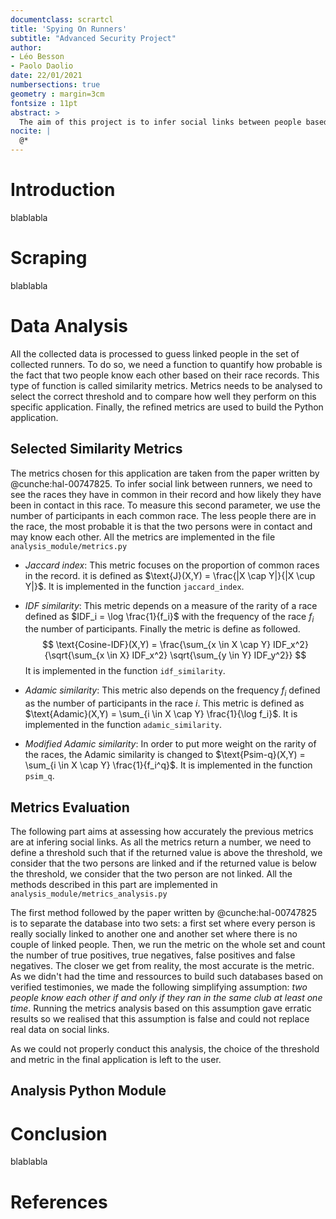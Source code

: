```yaml
---
documentclass: scrartcl
title: 'Spying On Runners'
subtitle: "Advanced Security Project"
author:
- Léo Besson
- Paolo Daolio
date: 22/01/2021
numbersections: true
geometry : margin=3cm
fontsize : 11pt
abstract: >
  The aim of this project is to infer social links between people based on their running records found on a community french website. The first part of this study was to collect the maximum amount of data from the website. The second part was to analyse this data using similarity metrics to find matching profiles. The produced tool is able to quantify the probability of two people knowing each other and for one person, reavealing all possible related people. The results of this study still have to be tested by contacting the recorded people and verifying the correctness of the infered social links.
nocite: |
  @*
---
```


# Introduction

blablabla

# Scraping

blablabla

# Data Analysis

All the collected data is processed to guess linked people in the set of collected runners. To do so, we need a function to quantify how probable is the fact that two people know each other based on their race records. This type of function is called similarity metrics. Metrics needs to be analysed to select the correct threshold and to compare how well they perform on this specific application. Finally, the refined metrics are used to build the Python application.

## Selected Similarity Metrics

The metrics chosen for this application are taken from the paper written by @cunche:hal-00747825.
To infer social link between runners, we need to see the races they have in common in their record and how likely they have been in contact in this race. To measure this second parameter, we use the number of participants in each common race. The less people there are in the race, the most probable it is that the two persons were in contact and may know each other. All the metrics are implemented in the file `analysis_module/metrics.py`

- *Jaccard index*: This metric focuses on the proportion of common races in the record. it is defined as $\text{J}(X,Y) = \frac{|X \cap Y|}{|X \cup Y|}$. It is implemented in the function `jaccard_index`.

- *IDF similarity*: This metric depends on a measure of the rarity of a race defined as $IDF_i = \log \frac{1}{f_i}$ with the frequency of the race $f_i$ the number of participants. Finally the metric is define as followed.
$$
\text{Cosine-IDF}(X,Y) = \frac{\sum_{x \in X \cap Y} IDF_x^2}{\sqrt{\sum_{x \in X} IDF_x^2} \sqrt{\sum_{y \in Y} IDF_y^2}}
$$
 It is implemented in the function `idf_similarity`.

- *Adamic similarity*: This metric also depends on the frequency $f_i$ defined as the number of participants in the race $i$. This metric is defined as $\text{Adamic}(X,Y) = \sum_{i \in X \cap Y} \frac{1}{\log f_i}$. It is implemented in the function `adamic_similarity`.

- *Modified Adamic similarity*: In order to put more weight on the rarity of the races, the Adamic similarity is changed to $\text{Psim-q}(X,Y) = \sum_{i \in X \cap Y} \frac{1}{f_i^q}$. It is implemented in the function `psim_q`.

## Metrics Evaluation

The following part aims at assessing how accurately the previous metrics are at infering social links. As all the metrics return a number, we need to define a threshold such that if the returned value is above the threshold, we consider that the two persons are linked and if the returned value is below the threshold, we consider that the two person are not linked. All the methods described in this part are implemented in `analysis_module/metrics_analysis.py`

The first method followed by the paper written by @cunche:hal-00747825 is to separate the database into two sets: a first set where every person is really socially linked to another one and another set where there is no couple of linked people. Then, we run the metric on the whole set and count the number of true positives, true negatives, false positives and false negatives. The closer we get from reality, the most accurate is the metric.
As we didn't had the time and ressources to build such databases based on verified testimonies, we made the following simplifying assumption: *two people know each other if and only if they ran in the same club at least one time*. Running the metrics analysis based on this assumption gave erratic results so we realised that this assumption is false and could not replace real data on social links.

As we could not properly conduct this analysis, the choice of the threshold and metric in the final application is left to the user.

## Analysis Python Module

# Conclusion

blablabla

# References
